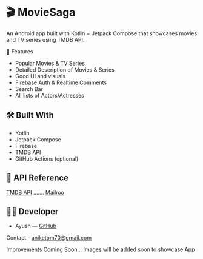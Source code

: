 # 🎬 MovieSaga

An Android app built with Kotlin + Jetpack Compose that showcases movies and TV series using TMDB API.

🌟 Features
- Popular Movies & TV Series
- Detailed Description of Movies & Series
- Good UI and visuals
- Firebase Auth & Realtime Comments
- Search Bar
- All lists of Actors/Actresses

## 🛠️ Built With
- Kotlin
- Jetpack Compose
- Firebase
- TMDB API
- GitHub Actions (optional)

## 🔗 API Reference
[TMDB API](https://developer.themoviedb.org/)
.......
[Mailroo](https://app.maileroo.com/)

## 👨‍💻 Developer
- Ayush — [GitHub](https://github.com/KillerOfCheater)

Contact - aniketom70@gmail.com

Improvements Coming Soon...
Images will be added soon to showcase App
